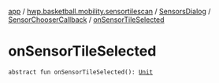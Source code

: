 [app](../../../index.md) / [hwp.basketball.mobility.sensortilescan](../../index.md) / [SensorsDialog](../index.md) / [SensorChooserCallback](index.md) / [onSensorTileSelected](.)

# onSensorTileSelected

`abstract fun onSensorTileSelected(): `[`Unit`](https://kotlinlang.org/api/latest/jvm/stdlib/kotlin/-unit/index.html)